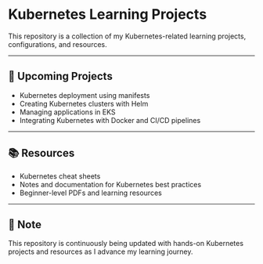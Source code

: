 # Kubernetes Learning Projects

This repository is a collection of my Kubernetes-related learning projects, configurations, and resources.

---

## 🚀 Upcoming Projects

- Kubernetes deployment using manifests
- Creating Kubernetes clusters with Helm
- Managing applications in EKS
- Integrating Kubernetes with Docker and CI/CD pipelines

---

## 📚 Resources

- Kubernetes cheat sheets
- Notes and documentation for Kubernetes best practices
- Beginner-level PDFs and learning resources

---

## 📢 Note

This repository is continuously being updated with hands-on Kubernetes projects and resources as I advance my learning journey.
